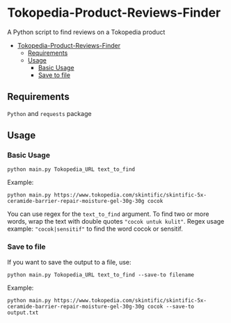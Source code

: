 # Tokopedia-Product-Reviews-Finder
A Python script to find reviews on a Tokopedia product

- [Tokopedia-Product-Reviews-Finder](#tokopedia-product-reviews-finder)
  - [Requirements](#requirements)
  - [Usage](#usage)
    - [Basic Usage](#basic-usage)
    - [Save to file](#save-to-file)

## Requirements
`Python` and `requests` package

## Usage
### Basic Usage

`python main.py Tokopedia_URL text_to_find`

Example:

`python main.py https://www.tokopedia.com/skintific/skintific-5x-ceramide-barrier-repair-moisture-gel-30g-30g cocok`

You can use regex for the `text_to_find` argument. To find two or more words, wrap the text with double quotes `"cocok untuk kulit"`. Regex usage example: `"cocok|sensitif"` to find the word cocok or sensitif.

### Save to file
If you want to save the output to a file, use:

`python main.py Tokopedia_URL text_to_find --save-to filename`

Example:

`python main.py https://www.tokopedia.com/skintific/skintific-5x-ceramide-barrier-repair-moisture-gel-30g-30g cocok --save-to output.txt`
